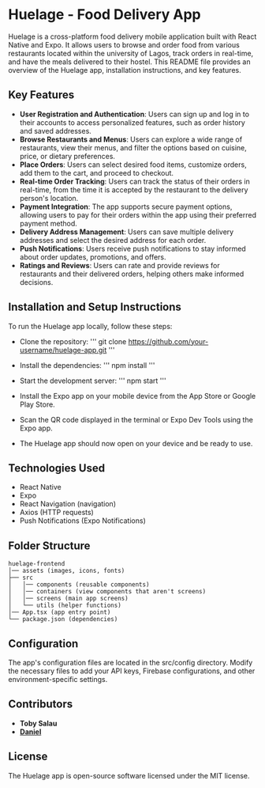 # Huelage - Food Delivery App

Huelage is a cross-platform food delivery mobile application built with React Native and Expo. It allows users to browse and order food from various restaurants located within the university of Lagos, track orders in real-time, and have the meals delivered to their hostel. This README file provides an overview of the Huelage app, installation instructions, and key features.

## Key Features

- **User Registration and Authentication**: Users can sign up and log in to their accounts to access personalized features, such as order history and saved addresses.
- **Browse Restaurants and Menus**: Users can explore a wide range of restaurants, view their menus, and filter the options based on cuisine, price, or dietary preferences.
- **Place Orders**: Users can select desired food items, customize orders, add them to the cart, and proceed to checkout.
- **Real-time Order Tracking**: Users can track the status of their orders in real-time, from the time it is accepted by the restaurant to the delivery person's location.
- **Payment Integration**: The app supports secure payment options, allowing users to pay for their orders within the app using their preferred payment method.
- **Delivery Address Management**: Users can save multiple delivery addresses and select the desired address for each order.
- **Push Notifications**: Users receive push notifications to stay informed about order updates, promotions, and offers.
- **Ratings and Reviews**: Users can rate and provide reviews for restaurants and their delivered orders, helping others make informed decisions.

## Installation and Setup Instructions

To run the Huelage app locally, follow these steps:

- Clone the repository:
  '''
  git clone https://github.com/your-username/huelage-app.git
  '''

- Install the dependencies:
  '''
  npm install
  '''

- Start the development server:
  '''
  npm start
  '''

- Install the Expo app on your mobile device from the App Store or Google Play Store.
- Scan the QR code displayed in the terminal or Expo Dev Tools using the Expo app.
- The Huelage app should now open on your device and be ready to use.

## Technologies Used

- React Native
- Expo
- React Navigation (navigation)
- Axios (HTTP requests)
- Push Notifications (Expo Notifications)

## Folder Structure

```
huelage-frontend
│── assets (images, icons, fonts)
├── src
│   │── components (reusable components)
│   │── containers (view components that aren't screens)
│   │── screens (main app screens)
│   └── utils (helper functions)
│── App.tsx (app entry point)
└── package.json (dependencies)
```

## Configuration

The app's configuration files are located in the src/config directory. Modify the necessary files to add your API keys, Firebase configurations, and other environment-specific settings.

## Contributors

- **Toby Salau**
- [**Daniel**]()

## License

The Huelage app is open-source software licensed under the MIT license.
